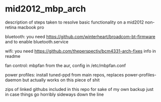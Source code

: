 # mid2012_mbp_arch
description of steps taken to resolve basic functionality on a mid2012 non-retina macbook pro

bluetooth: you need https://github.com/winterheart/broadcom-bt-firmware and to enable bluetooth.service

wifi: you need https://github.com/theperspectiv/bcm4331-arch-fixes info in readme

fan control: mbpfan from the aur, config in /etc/mbpfan.conf

power profiles: install tuned-ppd from main repos, replaces power-profiles-daemon but actually works on this piece of shit

zips of linked githubs included in this repo for sake of my own backup just in case things go horribly sideways down the line
